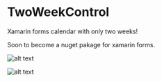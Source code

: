 # TwoWeekControl
Xamarin forms calendar with only two weeks!

Soon to become a nuget pakage for xamarin forms.

![alt text](https://github.com/mattmorgan6/TwoWeekControl/blob/master/Images/Control_snip.JPG)

![alt text](https://github.com/mattmorgan6/TwoWeekControl/blob/master/Images/Control_snip.JPG)
